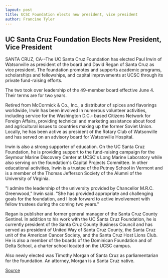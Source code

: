 ```yaml
---
layout: post
title: UCSC Foundation elects new president, vice president
author: Francine Tyler
---
```


## UC Santa Cruz Foundation Elects New President, Vice President

SANTA CRUZ, CA--The UC Santa Cruz Foundation has elected Paul Irwin of Watsonville as president of the board and David Regan of Santa Cruz as vice president. The foundation promotes and supports academic programs, scholarships and fellowships, and capital improvements at UCSC through its private fund-raising efforts.

The two took over leadership of the 49-member board effective June 4. Their terms are for two years.

Retired from McCormick & Co., Inc., a distributor of spices and flavorings worldwide, Irwin has been involved in numerous volunteer activities, including service for the Washington D.C.- based Citizens Network for Foreign Affairs, providing technical and marketing assistance about food and agricultural issues to countries making up the former Soviet Union. Locally, he has been active as president of the Rotary Club of Watsonville and has served on an advisory board for Watsonville Hospital.

Irwin is also a strong supporter of education. On the UC Santa Cruz Foundation, he is providing support to the fund-raising campaign for the Seymour Marine Discovery Center at UCSC's Long Marine Laboratory while also serving on the foundation's Capital Projects Committee. In other educational activities, Irwin is a trustee of the Putney School in Vermont and is a member of the Thomas Jefferson Society of the Alumni of the University of Virginia.

"I admire the leadership of the university provided by Chancellor M.R.C. Greenwood," Irwin said. "She has provided appropriate and challenging goals for the foundation, and I look forward to active involvement with fellow trustees during the coming two years."

Regan is publisher and former general manager of the Santa Cruz County Sentinel. In addition to his work with the UC Santa Cruz Foundation, he is currently president of the Santa Cruz County Business Council and has served as president of United Way of Santa Cruz County, the Santa Cruz unit of the American Cancer Society, and the Santa Cruz Host Lions Club. He is also a member of the boards of the Dominican Foundation and of Delta School, a charter school located on the UCSC campus.

Also newly elected was Timothy Morgan of Santa Cruz as parliamentarian for the foundation. An attorney, Morgan is a Santa Cruz native.

[Source](http://www1.ucsc.edu/news_events/press_releases/archive/98-99/06-99/new_ucsc_fdn_officers.htm "Permalink to UCSC Foundation elects new president, vice president")